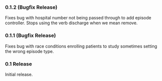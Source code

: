 ### 0.1.2 (Bugfix Release)

Fixes bug with hospital number not being passed through to add episode controller.
Stops using the verb discharge when we mean remove.

### 0.1.1 (Bugfix Release)

Fixes bug with race conditions enrolling patients to study sometimes setting the wrong episode type.

### 0.1 Release

Initial release.
